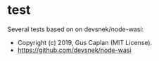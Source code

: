 # test

Several tests based on on devsnek/node-wasi:

- Copyright (c) 2019, Gus Caplan (MIT License).
- https://github.com/devsnek/node-wasi
